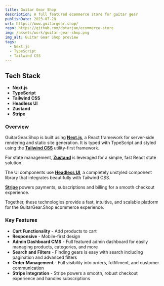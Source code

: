 ```yaml
---
title: Guitar Gear Shop
description: A full featured ecommerce store for guitar gear
publishDate: 2023-07-28
url: https://www.guitargear.shop/
repo: https://github.com/dotarjun/ecommerce-store
img: /assets/work/guitar-gear-shop.png
img_alt: Guitar Gear Shop preview
tags:
  - Next.js
  - TypeScript
  - Tailwind CSS
---
```


## Tech Stack

- **Next.js**
- **TypeScript**
- **Tailwind CSS**
- **Headless UI**
- **Zustand**
- **Stripe**

### Overview

GuitarGear.Shop is built using **[Next.js](https://nextjs.org/)**, a React framework for server-side rendering and static site generation. It is typed with TypeScript and styled using the **[Tailwind CSS](https://tailwindcss.com)** utility-first framework.

For state management, **[Zustand](https://github.com/pmndrs/zustand)** is leveraged for a simple, fast React state solution.

The UI components use **[Headless UI](https://headlessui.com/)**, a completely unstyled component library that integrates beautifully with Tailwind CSS.

**[Stripe](https://stripe.com/)** powers payments, subscriptions and billing for a smooth checkout experience.

Together, these technologies provide a fast, intuitive, and scalable platform for the GuitarGear.Shop ecommerce experience.

### Key Features

- **Cart Functionality** - Add products to cart
- **Responsive** - Mobile-first design
- **Admin Dashboard CMS** - Full featured admin dashboard for easily managing products, categories, and more
- **Search and Filters** - Finding gears is easy with search including pagination and advanced filters
- **Order Management** - Full visibility into orders, fulfillment, and customer communication
- **Stripe Integration** - Stripe powers a smooth, robust checkout experience and handles subscriptions